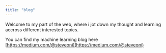 ```yaml
---
title: "blog"
---
```


Welcome to my part of the web, where i jot down my thought and learning accross different interested topics.

You can find my machine learning blog here [https://medium.com/@steveoni](https://medium.com/@steveoni)


